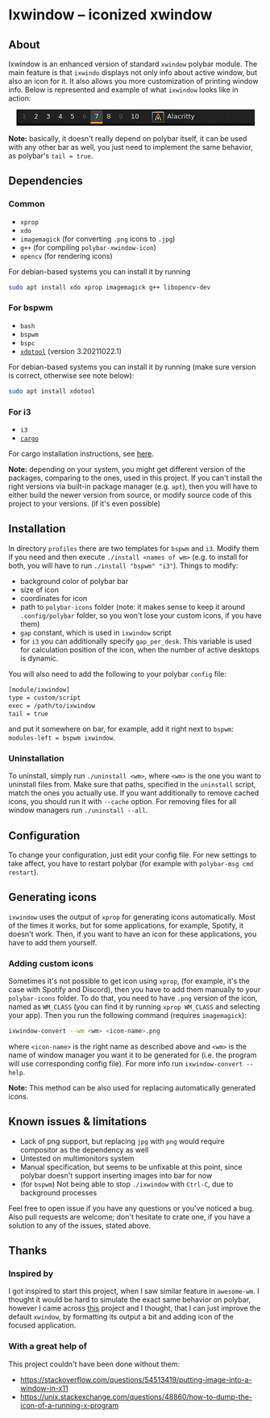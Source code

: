 # Ixwindow – iconized xwindow 

## About
Ixwindow is an enhanced version of standard `xwindow` polybar module. The main
feature is that `ixwindo` displays not only info about active window, but also 
an icon for it. It also allows you more customization of printing window info.
Below is represented and example of what `ixwindow` looks like in action:

<p align="center">
  <img src="examples/example.gif" alt="animated" />
</p>

**Note:** basically, it doesn't really depend on polybar itself, it can be used 
with any other bar as well, you just need to implement the same behavior,
as polybar's `tail = true`.


## Dependencies

### Common 
- `xprop`
- `xdo`
- `imagemagick` (for converting `.png` icons to `.jpg`)
- `g++` (for compiling `polybar-xwindow-icon`)
- `opencv` (for rendering icons)

For debian-based systems you can install it by running
```bash
sudo apt install xdo xprop imagemagick g++ libopencv-dev 
```

### For bspwm
- `bash`
- `bspwm`
- `bspc`
- [`xdotool`](https://github.com/jordansissel/xdotool) (version 3.20211022.1)

For debian-based systems you can install it by running (make sure version is
correct, otherwise see note below):
```bash
sudo apt install xdotool
```

### For i3
- `i3`
- [`cargo`](https://github.com/rust-lang/cargo)

For cargo installation instructions, see [here](https://github.com/rust-lang/cargo).


**Note:** depending on your system, you might get different version of the
packages, comparing to the ones, used in this project. If you can't install
the right versions via built-in package manager (e.g. `apt`), then you will 
have to either build the newer version from source, or modify source code of 
this project to your versions. (if it's even possible)


## Installation

In directory `profiles` there are two templates for `bspwm` and `i3`. Modify
them if you need and then execute `./install <names of wm>` (e.g. to install
for both, you will have to run `./install "bspwm" "i3"`). 
Things to modify:
- background color of polybar bar
- size of icon
- coordinates for icon
- path to `polybar-icons` folder (note: it makes sense to keep it 
around `.config/polybar` folder, so you won't lose your custom icons, 
if you have them)
- `gap` constant, which is used in `ixwindow` script 
- for `i3` you can additionally specify `gap_per_desk`. This variable is used
  for calculation position of the icon, when the number of active desktops is
  dynamic.

You will also need to add the following to your polybar `config` file:

```dosini
[module/ixwindow]
type = custom/script
exec = /path/to/ixwindow
tail = true
```

and put it somewhere on bar, for example, add it right next to `bspwm`: 
`modules-left = bspwm ixwindow`.

### Uninstallation

To uninstall, simply run `./uninstall <wm>`, where `<wm>` is the one you want
to uninstall files from. Make sure that paths, specified in the `uninstall` 
script, match the ones you actually use. If you want additionally to remove 
cached icons, you should run it with `--cache` option. For removing files for
all window managers run `./uninstall --all`.

## Configuration

To change your configuration, just edit your config file. For new settings to
take affect, you have to restart polybar (for example with `polybar-msg cmd
restart`).

## Generating icons

`ixwindow` uses the output of `xprop` for generating icons automatically. 
Most of the times it works, but for some applications, for example, Spotify,
it doesn't work. Then, if you want to have an icon for these applications, you 
have to add them yourself. 

### Adding custom icons

Sometimes it's not possible to get icon using `xprop`, (for example, it's the 
case with Spotify and Discord), then you have to add them manually to your 
`polybar-icons` folder. To do that, you need to have `.png` version of the 
icon, named as `WM_CLASS` (you can find it by running `xprop WM_CLASS` and 
selecting your app). Then you run the following command (requires `imagemagick`): 
```bash
ixwindow-convert --wm <wm> <icon-name>.png
```
where `<icon-name>` is the right name as described above and `<wm>` is the
name of window manager you want it to be generated for (i.e. the program will
use corresponding config file). For more info run `ixwindow-convert --help`.

**Note:** This method can be also used for replacing automatically generated
icons.

## Known issues & limitations

- Lack of png support, but replacing `jpg` with `png` would require compositor 
as the dependency as well
- Untested on multimonitors system
- Manual specification, but seems to be unfixable at this point, since polybar 
doesn't support inserting images into bar for now
- (for `bspwm`) Not being able to stop `./ixwindow` with `Ctrl-C`, due to background
  processes

Feel free to open issue if you have any questions or you've noticed a bug.
Also pull requests are welcome; don't hesitate to crate one, if you have a
solution to any of the issues, stated above.

## Thanks

### Inspired by

I got inspired to start this project, when I saw similar feature in
`awesome-wm`. I thought it would be hard to simulate the exact same behavior
on polybar, however I came across
[this](https://github.com/MateoNitro550/xxxwindowPolybarModule) project and I
thought, that I can just improve the default `xwindow`, by formatting its
output a bit and adding icon of the focused application.

### With a great help of

This project couldn't have been done without them:

- https://stackoverflow.com/questions/54513419/putting-image-into-a-window-in-x11
- https://unix.stackexchange.com/questions/48860/how-to-dump-the-icon-of-a-running-x-program

